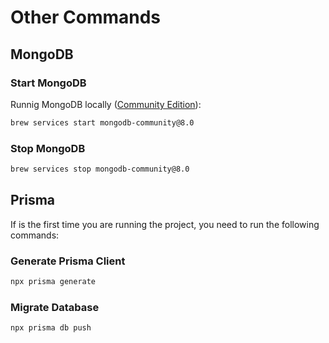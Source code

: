 # Other Commands

## MongoDB

### Start MongoDB

Runnig MongoDB locally ([Community Edition](https://www.mongodb.com/docs/manual/tutorial/install-mongodb-on-os-x/#std-label-install-mdb-community-macos)):

```bash
brew services start mongodb-community@8.0
```

### Stop MongoDB

```bash
brew services stop mongodb-community@8.0
```

## Prisma

If is the first time you are running the project, you need to run the following commands:

### Generate Prisma Client

```bash
npx prisma generate
```

### Migrate Database

```bash
npx prisma db push
```
